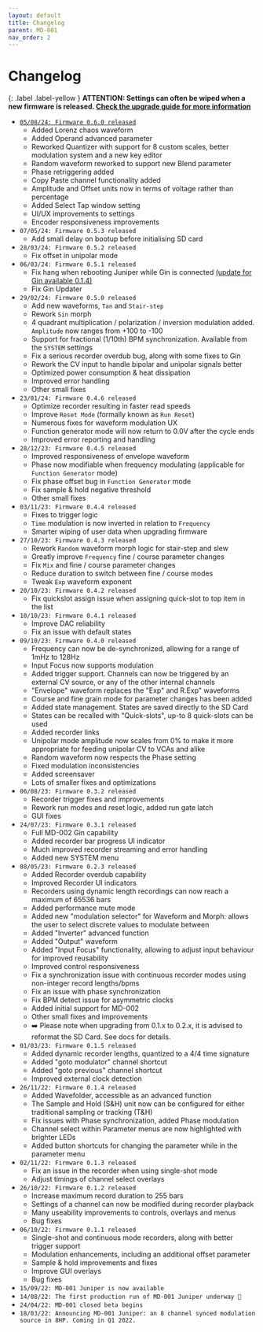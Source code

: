 ```yaml
---
layout: default
title: Changelog
parent: MD-001
nav_order: 2
---
```


# Changelog

{: .label .label-yellow }
__ATTENTION: Settings can often be wiped when a new firmware is released. [Check the upgrade guide for more information](/md001/support/updates.html)__

- [`05/08/24: Firmware 0.6.0 released`](https://cdn.shopify.com/s/files/1/0842/2113/3146/files/md001-0.6.0.bin?v=1722852069)
  - Added Lorenz chaos waveform
  - Added Operand advanced parameter
  - Reworked Quantizer with support for 8 custom scales, better modulation system and a new key editor
  - Random waveform reworked to support new Blend parameter
  - Phase retriggering added
  - Copy Paste channel functionality added
  - Amplitude and Offset units now in terms of voltage rather than percentage
  - Added Select Tap window setting
  - UI/UX improvements to settings
  - Encoder responsiveness improvements
- `07/05/24: Firmware 0.5.3 released`
  - Add small delay on bootup before initialising SD card
- `28/03/24: Firmware 0.5.2 released`
  - Fix offset in unipolar mode
- `06/03/24: Firmware 0.5.1 released`
  - Fix hang when rebooting Juniper while Gin is connected [(update for Gin available 0.1.4)](/md002/changelog.html)
  - Fix Gin Updater
- `29/02/24: Firmware 0.5.0 released`
  - Add new waveforms, `Tan` and `Stair-step`
  - Rework `Sin` morph
  - 4 quadrant multiplication / polarization / inversion modulation added. `Amplitude` now ranges from +100 to -100
  - Support for fractional (1/10th) BPM synchronization. Available from the `SYSTEM` settings
  - Fix a serious recorder overdub bug, along with some fixes to Gin
  - Rework the CV input to handle bipolar and unipolar signals better
  - Optimized power consumption & heat dissipation
  - Improved error handling
  - Other small fixes
- `23/01/24: Firmware 0.4.6 released`
  - Optimize recorder resulting in faster read speeds
  - Improve `Reset Mode` (formally known as `Run Reset`)
  - Numerous fixes for waveform modulation UX
  - Function generator mode will now return to 0.0V after the cycle ends
  - Improved error reporting and handling
- `28/12/23: Firmware 0.4.5 released`
  - Improved responsiveness of envelope waveform
  - Phase now modifiable when frequency modulating (applicable for `Function Generator` mode)
  - Fix phase offset bug in `Function Generator` mode
  - Fix sample & hold negative threshold
  - Other small fixes
- `03/11/23: Firmware 0.4.4 released`
  - Fixes to trigger logic
  - `Time` modulation is now inverted in relation to `Frequency`
  - Smarter wiping of user data when upgrading firmware
- `27/10/23: Firmware 0.4.3 released`
  - Rework `Random` waveform morph logic for stair-step and slew
  - Greatly improve `Frequency` fine / course parameter changes
  - Fix `Mix` and fine / course parameter changes
  - Reduce duration to switch between fine / course modes
  - Tweak `Exp` waveform exponent
- `20/10/23: Firmware 0.4.2 released`
  - Fix quickslot assign issue when assigning quick-slot to top item in the list
- `10/10/23: Firmware 0.4.1 released`
  - Improve DAC reliability
  - Fix an issue with default states
- `09/10/23: Firmware 0.4.0 released`
  - Frequency can now be de-synchronized, allowing for a range of 1mHz to 128Hz
  - Input Focus now supports modulation
  - Added trigger support. Channels can now be triggered by an external CV source, or any of the other internal channels
  - "Envelope" waveform replaces the "Exp" and R.Exp" waveforms
  - Course and fine grain mode for parameter changes has been added
  - Added state management. States are saved directly to the SD Card
  - States can be recalled with "Quick-slots", up-to 8 quick-slots can be used
  - Added recorder links
  - Unipolar mode amplitude now scales from 0% to make it more appropriate for feeding unipolar CV to VCAs and alike
  - Random waveform now respects the Phase setting
  - Fixed modulation inconsistencies
  - Added screensaver
  - Lots of smaller fixes and optimizations
- `06/08/23: Firmware 0.3.2 released`
  - Recorder trigger fixes and improvements
  - Rework run modes and reset logic, added run gate latch
  - GUI fixes
- `24/07/23: Firmware 0.3.1 released`
  - Full MD-002 Gin capability
  - Added recorder bar progress UI indicator
  - Much improved recorder streaming and error handling
  - Added new SYSTEM menu
- `08/05/23: Firmware 0.2.3 released`
  - Added Recorder overdub capability
  - Improved Recorder UI indicators
  - Recorders using dynamic length recordings can now reach a maximum of 65536 bars
  - Added performance mute mode
  - Added new "modulation selector" for Waveform and Morph: allows the user to select discrete values to modulate between
  - Added "Inverter" advanced function
  - Added "Output" waveform
  - Added "Input Focus" functionality, allowing to adjust input behaviour for improved reusability
  - Improved control responsiveness
  - Fix a synchronization issue with continuous recorder modes using non-integer record lengths/bpms
  - Fix an issue with phase synchronization
  - Fix BPM detect issue for asymmetric clocks
  - Added initial support for MD-002
  - Other small fixes and improvements
  - ➡️ Please note when upgrading from 0.1.x to 0.2.x, it is advised to reformat the SD Card. See docs for details.
- `01/03/23: Firmware 0.1.5 released`
  - Added dynamic recorder lengths, quantized to a 4/4 time signature
  - Added "goto modulator" channel shortcut
  - Added "goto previous" channel shortcut
  - Improved external clock detection
- `26/11/22: Firmware 0.1.4 released`
  - Added Wavefolder, accessible as an advanced function
  - The Sample and Hold (S&H) unit now can be configured for either traditional sampling or tracking (T&H)
  - Fix issues with Phase synchronization, added Phase modulation
  - Channel select within Parameter menus are now highlighted with brighter LEDs
  - Added button shortcuts for changing the parameter while in the parameter menu
- `02/11/22: Firmware 0.1.3 released`
  - Fix an issue in the recorder when using single-shot mode
  - Adjust timings of channel select overlays
- `26/10/22: Firmware 0.1.2 released`
  - Increase maximum record duration to 255 bars
  - Settings of a channel can now be modified during recorder playback
  - Many useability improvements to controls, overlays and menus
  - Bug fixes
- `06/10/22: Firmware 0.1.1 released`
  - Single-shot and continuous mode recorders, along with better trigger support
  - Modulation enhancements, including an additional offset parameter
  - Sample & hold improvements and fixes
  - Improve GUI overlays
  - Bug fixes
- `15/09/22: MD-001 Juniper is now available`
- `14/08/22: The first production run of MD-001 Juniper underway 🎉`
- `24/04/22: MD-001 closed beta begins`
- `18/03/22: Announcing MD-001 Juniper: an 8 channel synced modulation source in 8HP. Coming in Q1 2022.`